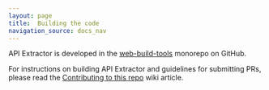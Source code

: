 ```yaml
---
layout: page
title:  Building the code
navigation_source: docs_nav
---
```


API Extractor is developed in the [web-build-tools](https://github.com/Microsoft/web-build-tools/)
monorepo on GitHub.

For instructions on building API Extractor and guidelines for submitting PRs, please read the
[Contributing to this repo](https://github.com/Microsoft/web-build-tools/wiki/Contributing-to-this-repo)
wiki article.
